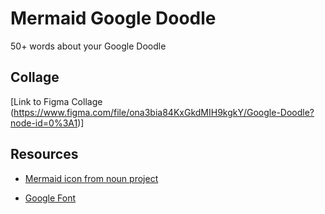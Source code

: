 # Mermaid Google Doodle
50+ words about your Google Doodle

## Collage
[Link to Figma Collage (https://www.figma.com/file/ona3bia84KxGkdMIH9kgkY/Google-Doodle?node-id=0%3A1)]

## Resources
* [Mermaid icon from noun project](https://thenounproject.com/search/?q=mermaid&i=146824)

* [Google Font]() 
